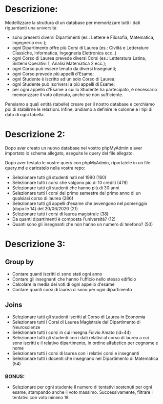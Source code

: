 # Descrizione: 

 Modellizzare la struttura di un database per memorizzare tutti i dati riguardanti una università:

- sono presenti diversi Dipartimenti (es.: Lettere e Filosofia, Matematica, Ingegneria ecc.);
- ogni Dipartimento offre più Corsi di Laurea (es.: Civiltà e Letterature Classiche, Informatica, Ingegneria Elettronica ecc..)
- ogni Corso di Laurea prevede diversi Corsi (es.: Letteratura Latina, Sistemi Operativi 1, Analisi Matematica 2 ecc.);
- ogni Corso può essere tenuto da diversi Insegnanti;
- ogni Corso prevede più appelli d'Esame;
- ogni Studente è iscritto ad un solo Corso di Laurea;
- ogni Studente può iscriversi a più appelli di Esame;
- per ogni appello d'Esame a cui lo Studente ha partecipato, è necessario memorizzare il voto ottenuto, anche se non sufficiente.


Pensiamo a quali entità (tabelle) creare per il nostro database e cerchiamo poi di stabilirne le relazioni. Infine, andiamo a definire le colonne e i tipi di dato di ogni tabella.

# Descrizione 2:

Dopo aver creato un nuovo database nel vostro phpMyAdmin e aver importato lo schema allegato, eseguite le query del file allegato.


Dopo aver testato le vostre query con phpMyAdmin, riportatele in un file query.md e caricatelo nella vostra repo: 

- Selezionare tutti gli studenti nati nel 1990 (160)
- Selezionare tutti i corsi che valgono più di 10 crediti (479)
- Selezionare tutti gli studenti che hanno più di 30 anni
- Selezionare tutti i corsi del primo semestre del primo anno di un qualsiasi corso di laurea (286)
- Selezionare tutti gli appelli d'esame che avvengono nel pomeriggio (dopo le 14) del 20/06/2020 (21)
- Selezionare tutti i corsi di laurea magistrale (38)
- Da quanti dipartimenti è composta l'università? (12)
- Quanti sono gli insegnanti che non hanno un numero di telefono? (50)

# Descrizione 3: 

## Group by
- Contare quanti iscritti ci sono stati ogni anno
- Contare gli insegnanti che hanno l'ufficio nello stesso edificio
- Calcolare la media dei voti di ogni appello d'esame
- Contare quanti corsi di laurea ci sono per ogni dipartimento

## Joins
 - Selezionare tutti gli studenti iscritti al Corso di Laurea in Economia
 - Selezionare tutti i Corsi di Laurea Magistrale del Dipartimento di Neuroscienze
 - Selezionare tutti i corsi in cui insegna Fulvio Amato (id=44)
 - Selezionare tutti gli studenti con i dati relativi al corso di laurea a cui sono iscritti e il relativo dipartimento, in ordine alfabetico per cognome e nome
 - Selezionare tutti i corsi di laurea con i relativi corsi e insegnanti
 - Selezionare tutti i docenti che insegnano nel Dipartimento di Matematica (54)

### BONUS:  

- Selezionare per ogni studente il numero di tentativi sostenuti per ogni esame, stampando anche il voto massimo. Successivamente, filtrare i tentativi con voto minimo 18.